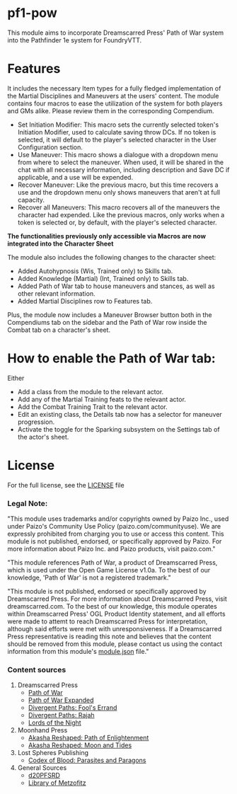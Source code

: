 
pf1-pow
=======

This module aims to incorporate Dreamscarred Press' Path of War system into the Pathfinder 1e system for FoundryVTT.

Features
========

It includes the necessary Item types for a fully fledged implementation of the Martial Disciplines and Maneuvers at the users' content. The module contains four macros to ease the utilization of the system for both players and GMs alike. Please review them in the corresponding Compendium. 
* Set Initiation Modifier: This macro sets the currently selected token's Initiation Modifier, used to calculate saving throw DCs. If no token is selected, it will default to the player's selected character in the User Configuration section.
* Use Maneuver: This macro shows a dialogue with a dropdown menu from where to select the maneuver. When used, it will be shared in the chat with all necessary information, including description and Save DC if applicable, and a use will be expended.
* Recover Maneuver: Like the previous macro, but this time recovers a use and the dropdown menu only shows maneuvers that aren't at full capacity.
* Recover all Maneuvers: This macro recovers all of the maneuvers the character had expended. Like the previous macros, only works when a token is selected or, by default, with the player's selected character.

**The functionalities previously only accessible via Macros are now integrated into the Character Sheet**

The module also includes the following changes to the character sheet: 
* Added Autohypnosis (Wis, Trained only) to Skills tab.
* Added Knowledge (Martial) (Int, Trained only) to Skills tab.
* Added Path of War tab to house maneuvers and stances, as well as other relevant information.
* Added Martial Disciplines row to Features tab.

Plus, the module now includes a Maneuver Browser button both in the Compendiums tab on the sidebar and the Path of War row inside the Combat tab on a character's sheet.

How to enable the Path of War tab:
===
Either
- Add a class from the module to the relevant actor.
- Add any of the Martial Training feats to the relevant actor.
- Add the Combat Training Trait to the relevant actor.
- Edit an existing class, the Details tab now has a selector for maneuver progression.
- Activate the toggle for the Sparking subsystem on the Settings tab of the actor's sheet.

License
=======

For the full license, see the [LICENSE](https://github.com/YastMe/pf1-pow/blob/main/LICENSE) file

### Legal Note:

"This module uses trademarks and/or copyrights owned by Paizo Inc., used under Paizo's Community Use Policy (paizo.com/communityuse). We are expressly prohibited from charging you to use or access this content. This module is not published, endorsed, or specifically approved by Paizo. For more information about Paizo Inc. and Paizo products, visit paizo.com."

"This module references Path of War, a product of Dreamscarred Press, which is used under the Open Game License v1.0a. To the best of our knowledge, 'Path of War' is not a registered trademark."

"This module is not published, endorsed or specifically approved by Dreamscarred Press. For more information about Dreamscarred Press, visit dreamscarred.com. To the best of our knowledge, this module operates within Dreamscarred Press' OGL Product Identity statement, and all efforts were made to attemt to reach Dreamscarred Press for interpretation, although said efforts were met with unresponsiveness. If a Dreamscarred Press representative is reading this note and believes that the content should be removed from this module, please contact us using the contact information from this module's [module.json](https://github.com/YastMe/pf1-pow/blob/main/module.json) file."

### Content sources

 1.  Dreamscarred Press
	 - [Path of War](https://www.drivethrurpg.com/en/product/135308/path-of-war)
	 - [Path of War Expanded](https://www.drivethrurpg.com/en/product/177763/path-of-war-expanded)
	 - [Divergent Paths: Fool's Errand](https://www.drivethrurpg.com/en/product/208645/divergent-paths-fools-errand)
	 - [Divergent Paths: Rajah](https://www.drivethrurpg.com/en/product/220762)
	 - [Lords of the Night](https://www.drivethrurpg.com/en/product/148871/lords-of-the-night)
2.   Moonhand Press
	 - [Akasha Reshaped: Path of Enlightenment ](https://www.drivethrurpg.com/en/product/361495/akasha-reshaped-path-of-enlightenment)
	 - [Akasha Reshaped: Moon and Tides](https://www.drivethrurpg.com/en/product/352984/akasha-reshaped-moon-and-tides)
3.  Lost Spheres Publishing
	- [Codex of Blood: Parasites and Paragons](https://www.drivethrurpg.com/en/product/318476/codex-of-blood-parasites-paragons)
4. General Sources
	 - [d20PFSRD](https://www.d20pfsrd.com)
	 - [Library of Metzofitz](https://metzo.miraheze.org)
